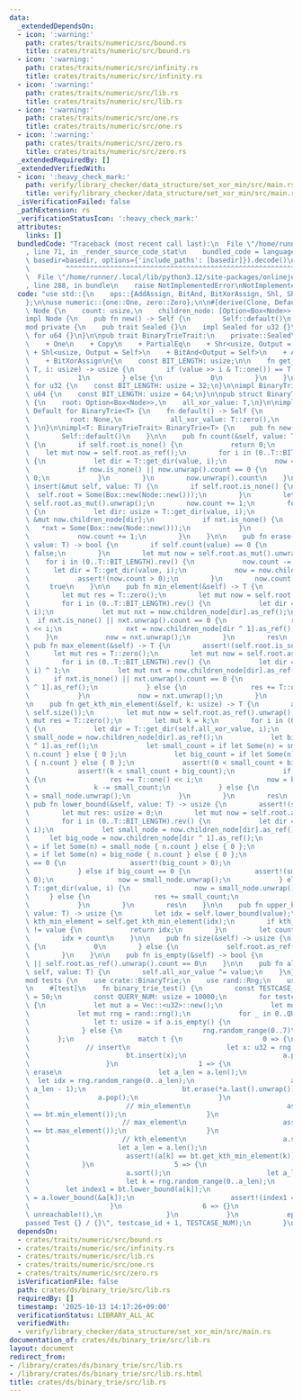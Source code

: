 ```yaml
---
data:
  _extendedDependsOn:
  - icon: ':warning:'
    path: crates/traits/numeric/src/bound.rs
    title: crates/traits/numeric/src/bound.rs
  - icon: ':warning:'
    path: crates/traits/numeric/src/infinity.rs
    title: crates/traits/numeric/src/infinity.rs
  - icon: ':warning:'
    path: crates/traits/numeric/src/lib.rs
    title: crates/traits/numeric/src/lib.rs
  - icon: ':warning:'
    path: crates/traits/numeric/src/one.rs
    title: crates/traits/numeric/src/one.rs
  - icon: ':warning:'
    path: crates/traits/numeric/src/zero.rs
    title: crates/traits/numeric/src/zero.rs
  _extendedRequiredBy: []
  _extendedVerifiedWith:
  - icon: ':heavy_check_mark:'
    path: verify/library_checker/data_structure/set_xor_min/src/main.rs
    title: verify/library_checker/data_structure/set_xor_min/src/main.rs
  _isVerificationFailed: false
  _pathExtension: rs
  _verificationStatusIcon: ':heavy_check_mark:'
  attributes:
    links: []
  bundledCode: "Traceback (most recent call last):\n  File \"/home/runner/.local/lib/python3.12/site-packages/onlinejudge_verify/documentation/build.py\"\
    , line 71, in _render_source_code_stat\n    bundled_code = language.bundle(stat.path,\
    \ basedir=basedir, options={'include_paths': [basedir]}).decode()\n          \
    \         ^^^^^^^^^^^^^^^^^^^^^^^^^^^^^^^^^^^^^^^^^^^^^^^^^^^^^^^^^^^^^^^^^^^^^^^^^^^^^^^^^\n\
    \  File \"/home/runner/.local/lib/python3.12/site-packages/onlinejudge_verify/languages/rust.py\"\
    , line 288, in bundle\n    raise NotImplementedError\nNotImplementedError\n"
  code: "use std::{\n    ops::{AddAssign, BitAnd, BitXorAssign, Shl, Shr},\n    usize,\n\
    };\n\nuse numeric::{one::One, zero::Zero};\n\n#[derive(Clone, Default)]\npub struct\
    \ Node {\n    count: usize,\n    children_node: [Option<Box<Node>>; 2],\n}\n\n\
    impl Node {\n    pub fn new() -> Self {\n        Self::default()\n    }\n}\n\n\
    mod private {\n    pub trait Sealed {}\n    impl Sealed for u32 {}\n    impl Sealed\
    \ for u64 {}\n}\n\npub trait BinaryTrieTrait:\n    private::Sealed\n    + Zero\n\
    \    + One\n    + Copy\n    + PartialEq\n    + Shr<usize, Output = Self>\n   \
    \ + Shl<usize, Output = Self>\n    + BitAnd<Output = Self>\n    + AddAssign\n\
    \    + BitXorAssign\n{\n    const BIT_LENGTH: usize;\n\n    fn get_dir<T: BinaryTrieTrait>(value:\
    \ T, i: usize) -> usize {\n        if (value >> i & T::one()) == T::one() {\n\
    \            1\n        } else {\n            0\n        }\n    }\n}\n\nimpl BinaryTrieTrait\
    \ for u32 {\n    const BIT_LENGTH: usize = 32;\n}\n\nimpl BinaryTrieTrait for\
    \ u64 {\n    const BIT_LENGTH: usize = 64;\n}\n\npub struct BinaryTrie<T: BinaryTrieTrait>\
    \ {\n    root: Option<Box<Node>>,\n    all_xor_value: T,\n}\n\nimpl<T: BinaryTrieTrait>\
    \ Default for BinaryTrie<T> {\n    fn default() -> Self {\n        Self {\n  \
    \          root: None,\n            all_xor_value: T::zero(),\n        }\n   \
    \ }\n}\n\nimpl<T: BinaryTrieTrait> BinaryTrie<T> {\n    pub fn new() -> Self {\n\
    \        Self::default()\n    }\n\n    pub fn count(&self, value: T) -> usize\
    \ {\n        if self.root.is_none() {\n            return 0;\n        }\n    \
    \    let mut now = self.root.as_ref();\n        for i in (0..T::BIT_LENGTH).rev()\
    \ {\n            let dir = T::get_dir(value, i);\n            now = now.unwrap().children_node[dir].as_ref();\n\
    \            if now.is_none() || now.unwrap().count == 0 {\n                return\
    \ 0;\n            }\n        }\n        now.unwrap().count\n    }\n\n    pub fn\
    \ insert(&mut self, value: T) {\n        if self.root.is_none() {\n          \
    \  self.root = Some(Box::new(Node::new()));\n        }\n        let mut now =\
    \ self.root.as_mut().unwrap();\n        now.count += 1;\n        for i in (0..T::BIT_LENGTH).rev()\
    \ {\n            let dir: usize = T::get_dir(value, i);\n            let nxt =\
    \ &mut now.children_node[dir];\n            if nxt.is_none() {\n             \
    \   *nxt = Some(Box::new(Node::new()));\n            }\n            now = nxt.as_mut().unwrap();\n\
    \            now.count += 1;\n        }\n    }\n\n    pub fn erase(&mut self,\
    \ value: T) -> bool {\n        if self.count(value) == 0 {\n            return\
    \ false;\n        }\n        let mut now = self.root.as_mut().unwrap();\n    \
    \    for i in (0..T::BIT_LENGTH).rev() {\n            now.count -= 1;\n      \
    \      let dir = T::get_dir(value, i);\n            now = now.children_node[dir].as_mut().unwrap();\n\
    \            assert!(now.count > 0);\n        }\n        now.count -= 1;\n   \
    \     true\n    }\n\n    pub fn min_element(&self) -> T {\n        assert!(self.root.is_some());\n\
    \        let mut res = T::zero();\n        let mut now = self.root.as_ref().unwrap();\n\
    \        for i in (0..T::BIT_LENGTH).rev() {\n            let dir = T::get_dir(self.all_xor_value,\
    \ i);\n            let mut nxt = now.children_node[dir].as_ref();\n          \
    \  if nxt.is_none() || nxt.unwrap().count == 0 {\n                res += T::one()\
    \ << i;\n                nxt = now.children_node[dir ^ 1].as_ref();\n        \
    \    }\n            now = nxt.unwrap();\n        }\n        res\n    }\n\n   \
    \ pub fn max_element(&self) -> T {\n        assert!(self.root.is_some());\n  \
    \      let mut res = T::zero();\n        let mut now = self.root.as_ref().unwrap();\n\
    \        for i in (0..T::BIT_LENGTH).rev() {\n            let dir = T::get_dir(self.all_xor_value,\
    \ i) ^ 1;\n            let mut nxt = now.children_node[dir].as_ref();\n      \
    \      if nxt.is_none() || nxt.unwrap().count == 0 {\n                nxt = now.children_node[dir\
    \ ^ 1].as_ref();\n            } else {\n                res += T::one() << i;\n\
    \            }\n            now = nxt.unwrap();\n        }\n        res\n    }\n\
    \n    pub fn get_kth_min_element(&self, k: usize) -> T {\n        assert!(k <\
    \ self.size());\n        let mut now = self.root.as_ref().unwrap();\n        let\
    \ mut res = T::zero();\n        let mut k = k;\n        for i in (0..T::BIT_LENGTH).rev()\
    \ {\n            let dir = T::get_dir(self.all_xor_value, i);\n            let\
    \ small_node = now.children_node[dir].as_ref();\n            let big_node = now.children_node[dir\
    \ ^ 1].as_ref();\n            let small_count = if let Some(n) = small_node {\
    \ n.count } else { 0 };\n            let big_count = if let Some(n) = big_node\
    \ { n.count } else { 0 };\n            assert!(0 < small_count + big_count);\n\
    \            assert!(k < small_count + big_count);\n            if k >= small_count\
    \ {\n                res += T::one() << i;\n                now = big_node.unwrap();\n\
    \                k -= small_count;\n            } else {\n                now\
    \ = small_node.unwrap();\n            }\n        }\n        res\n    }\n\n   \
    \ pub fn lower_bound(&self, value: T) -> usize {\n        assert!(self.root.is_some());\n\
    \        let mut res: usize = 0;\n        let mut now = self.root.as_ref().unwrap();\n\
    \        for i in (0..T::BIT_LENGTH).rev() {\n            let dir = T::get_dir(self.all_xor_value,\
    \ i);\n            let small_node = now.children_node[dir].as_ref();\n       \
    \     let big_node = now.children_node[dir ^ 1].as_ref();\n            let small_count\
    \ = if let Some(n) = small_node { n.count } else { 0 };\n            let big_count\
    \ = if let Some(n) = big_node { n.count } else { 0 };\n            if small_count\
    \ == 0 {\n                assert!(big_count > 0);\n                now = big_node.unwrap();\n\
    \            } else if big_count == 0 {\n                assert!(small_count >\
    \ 0);\n                now = small_node.unwrap();\n            } else if dir ==\
    \ T::get_dir(value, i) {\n                now = small_node.unwrap();\n       \
    \     } else {\n                res += small_count;\n                now = big_node.unwrap();\n\
    \            }\n        }\n        res\n    }\n\n    pub fn upper_bound(&self,\
    \ value: T) -> usize {\n        let idx = self.lower_bound(value);\n        let\
    \ kth_min_element = self.get_kth_min_element(idx);\n        if kth_min_element\
    \ != value {\n            return idx;\n        }\n        let count = self.count(kth_min_element);\n\
    \        idx + count\n    }\n\n    pub fn size(&self) -> usize {\n        if self.root.is_none()\
    \ {\n            0\n        } else {\n            self.root.as_ref().unwrap().count\n\
    \        }\n    }\n\n    pub fn is_empty(&self) -> bool {\n        self.root.is_none()\
    \ || self.root.as_ref().unwrap().count == 0\n    }\n\n    pub fn all_xor(&mut\
    \ self, value: T) {\n        self.all_xor_value ^= value;\n    }\n}\n\n#[cfg(test)]\n\
    mod tests {\n    use crate::BinaryTrie;\n    use rand::Rng;\n    use superslice::Ext;\n\
    \n    #[test]\n    fn binary_trie_test() {\n        const TESTCASE_NUM: usize\
    \ = 50;\n        const QUERY_NUM: usize = 10000;\n        for testcase_id in 0..TESTCASE_NUM\
    \ {\n            let mut a = Vec::<u32>::new();\n            let mut bt = BinaryTrie::<u32>::new();\n\
    \            let mut rng = rand::rng();\n            for _ in 0..QUERY_NUM {\n\
    \                let t: usize = if a.is_empty() {\n                    0\n   \
    \             } else {\n                    rng.random_range(0..7)\n         \
    \       };\n                match t {\n                    0 => {\n          \
    \              // insert\n                        let x: u32 = rng.random();\n\
    \                        bt.insert(x);\n                        a.push(x);\n \
    \                   }\n                    1 => {\n                        //\
    \ erase\n                        let a_len = a.len();\n                      \
    \  let idx = rng.random_range(0..a_len);\n                        a.swap(idx,\
    \ a_len - 1);\n                        bt.erase(*a.last().unwrap());\n       \
    \                 a.pop();\n                    }\n                    2 => {\n\
    \                        // min_element\n                        assert!(*a.iter().reduce(std::cmp::min).unwrap()\
    \ == bt.min_element());\n                    }\n                    3 => {\n \
    \                       // max_element\n                        assert!(*a.iter().reduce(std::cmp::max).unwrap()\
    \ == bt.max_element());\n                    }\n                    4 => {\n \
    \                       // kth_element\n                        a.sort();\n  \
    \                      let a_len = a.len();\n                        let k = rng.random_range(0..a_len);\n\
    \                        assert!(a[k] == bt.get_kth_min_element(k));\n       \
    \             }\n                    5 => {\n                        // lower_bound\n\
    \                        a.sort();\n                        let a_len = a.len();\n\
    \                        let k = rng.random_range(0..a_len);\n               \
    \         let index1 = bt.lower_bound(a[k]);\n                        let index2\
    \ = a.lower_bound(&a[k]);\n                        assert!(index1 == index2);\n\
    \                    }\n                    6 => {}\n                    _ =>\
    \ unreachable!(),\n                }\n            }\n            eprintln!(\"\
    passed Test {} / {}\", testcase_id + 1, TESTCASE_NUM);\n        }\n    }\n}\n"
  dependsOn:
  - crates/traits/numeric/src/bound.rs
  - crates/traits/numeric/src/infinity.rs
  - crates/traits/numeric/src/lib.rs
  - crates/traits/numeric/src/one.rs
  - crates/traits/numeric/src/zero.rs
  isVerificationFile: false
  path: crates/ds/binary_trie/src/lib.rs
  requiredBy: []
  timestamp: '2025-10-13 14:17:26+09:00'
  verificationStatus: LIBRARY_ALL_AC
  verifiedWith:
  - verify/library_checker/data_structure/set_xor_min/src/main.rs
documentation_of: crates/ds/binary_trie/src/lib.rs
layout: document
redirect_from:
- /library/crates/ds/binary_trie/src/lib.rs
- /library/crates/ds/binary_trie/src/lib.rs.html
title: crates/ds/binary_trie/src/lib.rs
---
```

